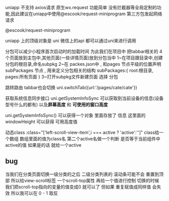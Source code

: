 uniapp 不支持 axios请求 原生wx.request 功能简单 没有拦截器等全局定制的功能,因此建议在uniapp中使用@escook/request-miniprogram	第三方包发起网络请求

@escook/request-miniprogram	

uniapp 上的顶级对象是 uni 微信上的api 都可以通过uni来进行调用


<!-- 分包 -->
分包可以减少小程序首次启动时的加载时间
为此我们在项目中 把tabbar相关的 4个页面放到主包中,其他页面(一些详情页面)放到分包当中
1~在项目跟目录中,创建分包的根目录,命名subpkg
2~在 packes.json中 , 和pages 节点平级的位置声明 subPackages 节点 , 用来定义分包相关的结构
subPackages:{
	root:根目录,
	pages:所有页面
}
3~打开subpkg文件新建页面 选择 分包

跳转路由 tabbar也会切换
uni.switchTab({url:'/pages/cate/cate'})

获取系统信息同步接口
uni.getSystemInfoSync 可以获取到当前设备的信息(设备型号什么的都有)
以及**屏幕高度** 和 **可使用的窗口高度**

uni.getSystemInfoSync() 可以获得一个对象 里面存放了 信息
这里面的windowHeight 可以获得 可用高度值

动态class
:class="['left-scroll-view-item',i === active ? 'active':'']"
class给一个数组 数组里面的值为class名 第二个active名做一个判断 是否等于当前组件中active的值
如果是的话 就给一个active 

## bug

当我们在分类页面切换一级分类的之后 二级分类列表的 滚动条可能不会 重置到顶部
所以给view-scroll标签 一个scroll-top属性  再给一个值进行控制
切换的时候 我们把scroll-top指向的变量的值变成0 就可以了 
但如果 重复赋值成同样值 会失效
所以我可以在 0 - 1 取反